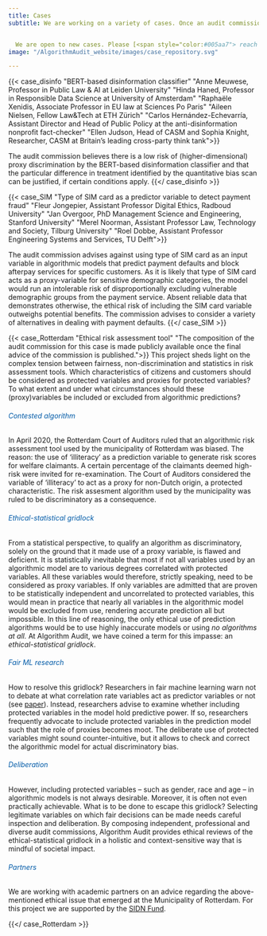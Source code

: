 ```yaml
---
title: Cases
subtitle: We are working on a variety of cases. Once an audit commission has gathered and examined the ethical issue, the original problem statement and corresponding advice will be published on this website.


  We are open to new cases. Please [<span style="color:#005aa7"> reach out</span>](/index.html#contactform) to us when you know a case for review.
image: "/AlgorithmAudit_website/images/case_repository.svg"

---
```

<!-- Case disinfo -->
{{< case_disinfo "BERT-based disinformation classifier" "Anne Meuwese, Professor in Public Law & AI at Leiden University" "Hinda Haned, Professor in Responsible Data Science at University of Amsterdam" "Raphaële Xenidis, Associate Professor in EU law at Sciences Po Paris" "Aileen Nielsen, Fellow Law&Tech at ETH Zürich" "Carlos Hernández-Echevarría, Assistant Director and Head of Public Policy at the anti-disinformation nonprofit fact-checker" "Ellen Judson, Head of CASM and Sophia Knight, Researcher, CASM at Britain’s leading cross-party think tank">}}

The audit commission believes there is a low risk of (higher-dimensional) proxy discrimination by the BERT-based disinformation classifier and that the particular difference in treatment identified by the quantitative bias scan can be justified, if certain conditions apply.
{{</ case_disinfo >}}

<!-- Case SIM -->
{{< case_SIM "Type of SIM card as a predictor variable to detect payment fraud" "Fleur Jongepier, Assistant Professor Digital Ethics, Radboud University" "Jan Overgoor, PhD Management Science and Engineering, Stanford University" "Merel Noorman, Assistant Professor Law, Technology and Society, Tilburg University" "Roel Dobbe, Assistant Professor Engineering Systems and Services, TU Delft">}}

The audit commission advises against using type of SIM card as an input variable in algorithmic models that predict payment defaults and block afterpay services for specific customers. As it is likely that type of SIM card acts as a proxy-variable for sensitive demographic categories, the model would run an intolerable risk of disproportionally excluding vulnerable demographic groups from the payment service. Absent reliable data that demonstrates otherwise, the ethical risk of including the SIM card variable outweighs potential benefits. The commission advises to consider a variety of alternatives in dealing with payment defaults.
{{</ case_SIM >}}

<!-- Case Rotterdam -->
{{< case_Rotterdam "Ethical risk assessment tool" "The composition of the audit commission for this case is made publicly available once the final advice of the commission is published.">}} This project sheds light on the complex tension between fairness, non-discrimination and statistics in risk assessment tools. Which characteristics of citizens and customers should be considered as protected variables and proxies for protected variables? To what extent and under what circumstances should these (proxy)variables be included or excluded from algorithmic predictions?

###### <span style="color:#005aa7">Contested algorithm</span>

In April 2020, the Rotterdam Court of Auditors ruled that an algorithmic risk assessment tool used by the municipality of Rotterdam was biased. The reason: the use of ‘illiteracy’ as a prediction variable to generate risk scores for welfare claimants. A certain percentage of the claimants deemed high-risk were invited for re-examination. The Court of Auditors considered the variable of ‘illiteracy’ to act as a proxy for non-Dutch origin, a protected characteristic. The risk assesment algorithm used by the municipality was ruled to be discriminatory as a consequence.

###### <span style="color:#005aa7">Ethical-statistical gridlock</span>

From a statistical perspective, to qualify an algorithm as discriminatory, solely on the ground that it made use of a proxy variable, is flawed and deficient. It is statistically inevitable that most if not all variables used by an algorithmic model are to various degrees correlated with protected variables. All these variables would therefore, strictly speaking, need to be considered as proxy variables. If only variables are admitted that are proven to be statistically independent and uncorrelated to protected variables, this would mean in practice that nearly all variables in the algorithmic model would be excluded from use, rendering accurate prediction all but impossible. In this line of reasoning, the only ethical use of prediction algorithms would be to use highly inaccurate models or using _no algorithms at all._ At Algorithm Audit, we have coined a term for this impasse: an _ethical-statistical gridlock_.

###### <span style="color:#005aa7">Fair ML research</span>

How to resolve this gridlock? Researchers in fair machine learning warn not to debate at what correlation rate variables act as predictor variables or not (see <a href="https://arxiv.org/abs/1808.00023" target="_blank">paper</a>). Instead, researchers advise to examine whether including protected variables in the model hold predictive power. If so, researchers frequently advocate to include protected variables in the prediction model such that the role of proxies becomes moot. The deliberate use of protected variables might sound counter-intuitive, but it allows to check and correct the algorithmic model for actual discriminatory bias.

###### <span style="color:#005aa7"> Deliberation</span>

However, including protected variables – such as gender, race and age – in algorithmic models is not always desirable. Moreover, it is often not even practically achievable. What is to be done to escape this gridlock? Selecting legitimate variables on which fair decisions can be made needs careful inspection and deliberation. By composing independent, professional and diverse audit commissions, Algorithm Audit provides ethical reviews of the ethical-statistical gridlock in a holistic and context-sensitive way that is mindful of societal impact.

###### <span style="color:#005aa7">Partners</span>

We are working with academic partners on an advice regarding the above-mentioned ethical issue that emerged at the Municipality of Rotterdam. For this project we are supported by the <a href="https://www.sidnfonds.nl/projecten/ethical-risk-assessment-tool" target="_blank">SIDN Fund</a>.

{{</ case_Rotterdam >}}